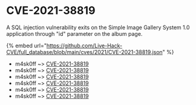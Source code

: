 # CVE-2021-38819

A SQL injection vulnerability exits on the Simple Image Gallery System 1.0 application through "id" parameter on the album page.

{% embed url="https://github.com/Live-Hack-CVE/full_database/blob/main/cves/2021/CVE-2021-38819.json" %}


* m4sk0ff ~> [CVE-2021-38819](https://www.alice-snow.ru/2021/database/cve-2021-38819/cve-2021-38819-m4sk0ff)
* m4sk0ff ~> [CVE-2021-38819](https://www.alice-snow.ru/2021/database/cve-2021-38819/cve-2021-38819-m4sk0ff)
* m4sk0ff ~> [CVE-2021-38819](https://www.alice-snow.ru/2021/database/cve-2021-38819/cve-2021-38819-m4sk0ff)
* m4sk0ff ~> [CVE-2021-38819](https://www.alice-snow.ru/2021/database/cve-2021-38819/cve-2021-38819-m4sk0ff)
* m4sk0ff ~> [CVE-2021-38819](https://www.alice-snow.ru/2021/database/cve-2021-38819/cve-2021-38819-m4sk0ff)
* m4sk0ff ~> [CVE-2021-38819](https://www.alice-snow.ru/2021/database/cve-2021-38819/cve-2021-38819-m4sk0ff)